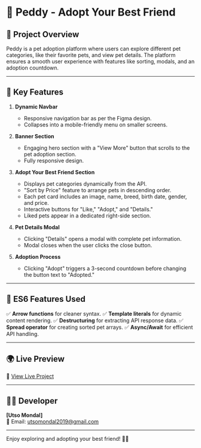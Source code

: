 # 🐶 Peddy - Adopt Your Best Friend

## 📌 Project Overview
Peddy is a pet adoption platform where users can explore different pet categories, like their favorite pets, and view pet details. The platform ensures a smooth user experience with features like sorting, modals, and an adoption countdown.

---

## 🚀 Key Features
1. **Dynamic Navbar**
   - Responsive navigation bar as per the Figma design.
   - Collapses into a mobile-friendly menu on smaller screens.

2. **Banner Section**
   - Engaging hero section with a "View More" button that scrolls to the pet adoption section.
   - Fully responsive design.

3. **Adopt Your Best Friend Section**
   - Displays pet categories dynamically from the API.
   - "Sort by Price" feature to arrange pets in descending order.
   - Each pet card includes an image, name, breed, birth date, gender, and price.
   - Interactive buttons for "Like," "Adopt," and "Details."
   - Liked pets appear in a dedicated right-side section.

4. **Pet Details Modal**
   - Clicking "Details" opens a modal with complete pet information.
   - Modal closes when the user clicks the close button.

5. **Adoption Process**
   - Clicking "Adopt" triggers a 3-second countdown before changing the button text to "Adopted."

---

## 🎯 ES6 Features Used
✅ **Arrow functions** for cleaner syntax.
✅ **Template literals** for dynamic content rendering.
✅ **Destructuring** for extracting API response data.
✅ **Spread operator** for creating sorted pet arrays.
✅ **Async/Await** for efficient API handling.

---

## 🌍 Live Preview
🔗 [View Live Project](https://utsomondal.github.io/peddy/)

---

## 👨‍💻 Developer
**[Utso Mondal]**   
📧 Email: utsomondal2019@gmail.com

---

Enjoy exploring and adopting your best friend! 🐾💙

